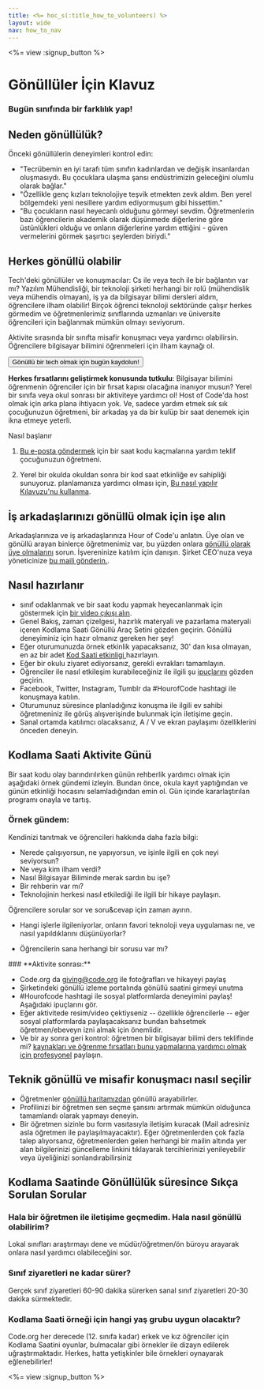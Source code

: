 ```yaml
---
title: <%= hoc_s(:title_how_to_volunteers) %>
layout: wide
nav: how_to_nav
---
```

<%= view :signup_button %>

# Gönüllüler İçin Klavuz

### Bugün sınıfında bir farklılık yap!

## Neden gönüllülük?

Önceki gönüllülerin deneyimleri kontrol edin:

- "Tecrübemin en iyi tarafı tüm sınıfın kadınlardan ve değişik insanlardan oluşmasıydı. Bu çocuklara ulaşma şansı endüstrimizin geleceğini olumlu olarak bağlar."
- "Özellikle genç kızları teknolojiye teşvik etmekten zevk aldım. Ben yerel bölgemdeki yeni nesillere yardım ediyormuşum gibi hissettim."
- "Bu çocukların nasıl heyecanlı olduğunu görmeyi sevdim. Öğretmenlerin bazı öğrencilerin akademik olarak düşünmede diğerlerine göre üstünlükleri olduğu ve onların diğerlerine yardım ettiğini - güven vermelerini görmek şaşırtıcı şeylerden biriydi."

## Herkes gönüllü olabilir

Tech'deki gönüllüler ve konuşmacılar</strong>: Cs ile veya tech ile bir bağlantın var mı? Yazılım Mühendisliği, bir teknoloji şirketi herhangi bir rolü (mühendislik veya mühendis olmayan), iş ya da bilgisayar bilimi dersleri aldım, öğrencilere ilham olabilir! Birçok öğrenci teknoloji sektöründe çalışır herkes görmedim ve öğretmenlerimiz sınıflarında uzmanları ve üniversite öğrencileri için bağlanmak mümkün olmayı seviyorum.

Aktivite sırasında bir sınıfta misafir konuşmacı veya yardımcı olabilirsin. Öğrencilere bilgisayar bilimini öğrenmeleri için ilham kaynağı ol.

<button>Gönüllü bir tech olmak için bugün kaydolun!</button></p> 

**Herkes fırsatlarını geliştirmek konusunda tutkulu**: Bilgisayar bilimini öğrenmenin öğrenciler için bir fırsat kapısı olacağına inanıyor musun? Yerel bir sınıfa veya okul sonrası bir aktiviteye yardımcı ol! Host of Code'da host olmak için arka plana ihtiyacın yok. Ve, sadece yardım etmek sık sık çocuğunuzun öğretmeni, bir arkadaş ya da bir kulüp bir saat denemek için ikna etmeye yeterli.

Nasıl başlanır

1. [ Bu e-posta göndermek](<%= resolve_url('/promote/resources#help-schools') %>) için bir saat kodu kaçmalarına yardım teklif çocuğunuzun öğretmeni.

2. Yerel bir okulda okuldan sonra bir kod saat etkinliğe ev sahipliği sunuyoruz. planlamanıza yardımcı olması için, [ Bu nasıl yapılır Kılavuzu'nu kullanma](<%= resolve_url('/how-to') %>).

## İş arkadaşlarınızı gönüllü olmak için işe alın

Arkadaşlarınıza ve iş arkadaşlarınıza Hour of Code'u anlatın. Üye olan ve gönüllü arayan binlerce öğretmenimiz var, bu yüzden onlara [gönüllü olarak üye olmalarını](https://code.org/volunteer) sorun. İşvereninize katılım için danışın. Şirket CEO'nuza veya yöneticinize [bu maili gönderin.](<%= resolve_url('/promote/resources#sample-emails') %>).

## Nasıl hazırlanır

- sınıf odaklanmak ve bir saat kodu yapmak heyecanlanmak için göstermek için [ bir video çıkışı alın](<%= resolve_url('/promote/resources#videos') %>).
- Genel Bakış, zaman çizelgesi, hazırlık materyali ve pazarlama materyali içeren Kodlama Saati Gönüllü Araç Setini gözden geçirin. Gönüllü deneyiminiz için hazır olmanız gereken her şey!
- Eğer oturumunuzda örnek etkinlik yapacaksanız, 30' dan kısa olmayan, en az bir adet [Kod Saati etkinligi ](<%= resolve_url('/learn') %>) hazırlayın.
- Eğer bir okulu ziyaret ediyorsanız, gerekli evrakları tamamlayın.
- Öğrenciler ile nasıl etkileşim kurabileceğiniz ile ilgili şu [ipuçlarını](https://code.org/files/CSTT_Volunteers.pdf) gözden geçirin.
- Facebook, Twitter, Instagram, Tumblr da #HourofCode hashtagi ile konuşmaya katılın.
- Oturumunuz süresince planladığınız konuşma ile ilgili ev sahibi öğretmeniniz ile görüş alışverişinde bulunmak için iletişime geçin.
- Sanal ortamda katılımcı olacaksanız, A / V ve ekran paylaşımı özelliklerini önceden deneyin.

## Kodlama Saati Aktivite Günü

Bir saat kodu olay barındırılırken günün rehberlik yardımcı olmak için aşağıdaki örnek gündemi izleyin. Bundan önce, okula kayıt yaptığından ve günün etkinliği hocasını selamladığından emin ol. Gün içinde kararlaştırılan programı onayla ve tartış.

### **Örnek gündem:**

Kendinizi tanıtmak ve öğrencileri hakkında daha fazla bilgi: </ul>

- Nerede çalışıyorsun, ne yapıyorsun, ve işinle ilgili en çok neyi seviyorsun?
- Ne veya kim ilham verdi?
- Nasıl Bilgisayar Biliminde merak sardın bu işe?
- Bir rehberin var mı?
- Teknolojinin herkesi nasıl etkilediği ile ilgili bir hikaye paylaşın.
  
Öğrencilere sorular sor ve soru&cevap için zaman ayırın.</br> 

- Hangi işlerle ilgileniyorlar, onların favori teknoloji veya uygulaması ne, ve nasıl yapıldıklarını düşünüyorlar? 
- Öğrencilerin sana herhangi bir sorusu var mı?</ul></td> </tr> 
    </tbody> </table> 
    ### **Aktivite sonrası:**
    
    - Code.org da giving@code.org ile fotoğrafları ve hikayeyi paylaş
    - Şirketindeki gönüllü izleme portalında gönüllü saatini girmeyi unutma
    - #Hourofcode hashtagi ile sosyal platformlarda deneyimini paylaş! Aşağıdaki ipuçlarını gör.
    - Eğer aktivitede resim/video çektiyseniz -- özellikle öğrencilerle -- eğer sosyal platformlarda paylaşacaksanız bundan bahsetmek öğretmen/ebeveyn izni almak için önemlidir.
    - Ve bir ay sonra geri kontrol: öğretmen bir bilgisayar bilimi ders teklifinde mi? [ kaynakları ve öğrenme fırsatları bunu yapmalarına yardımcı olmak için profesyonel](https://code.org/yourschool) paylaşın.
    ## Teknik gönüllü ve misafir konuşmacı nasıl seçilir
    
    - Öğretmenler [gönüllü haritamızdan](/volunteer/local) gönüllü arayabilirler.
    - Profilinizi bir öğretmen sen seçme şansını artırmak mümkün olduğunca tamamlandı olarak yapmayı deneyin.
    - Bir öğretmen sizinle bu form vasıtasıyla iletişim kuracak (Mail adresiniz asla öğretmen ile paylaşılmayacaktır). Eğer öğretmenlerden çok fazla talep alıyorsanız, öğretmenlerden gelen herhangi bir mailin altında yer alan bilgilerinizi güncelleme linkini tıklayarak tercihlerinizi yenileyebilir veya üyeliğinizi sonlandırabilirsiniz
    ## Kodlama Saatinde Gönüllülük süresince Sıkça Sorulan Sorular
    
    ### **Hala bir öğretmen ile iletişime geçmedim. Hala nasıl gönüllü olabilirim?**
    
    Lokal sınıfları araştırmayı dene ve müdür/öğretmen/ön büroyu arayarak onlara nasıl yardımcı olabileceğini sor.
    
    ### **Sınıf ziyaretleri ne kadar sürer?**
    
    Gerçek sınıf ziyaretleri 60-90 dakika sürerken sanal sınıf ziyaretleri 20-30 dakika sürmektedir.
    
    ### **Kodlama Saati örneği için hangi yaş grubu uygun olacaktır?**
    
    Code.org her derecede (12. sınıfa kadar) erkek ve kız öğrenciler için Kodlama Saatini oyunlar, bulmacalar gibi örnekler ile dizayn edilerek uğraştırmaktadır. Herkes, hatta yetişkinler bile örnekleri oynayarak eğlenebilirler!
    
    <%= view :signup_button %>